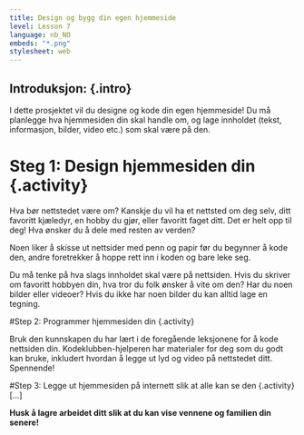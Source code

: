 ```yaml
---
title: Design og bygg din egen hjemmeside
level: Lesson 7
language: nb_NO
embeds: "*.png"
stylesheet: web
---
```


## __Introduksjon:__ {.intro}
I dette prosjektet vil du designe og kode din egen hjemmeside! Du må planlegge hva hjemmesiden din skal handle om, og lage innholdet (tekst, informasjon, bilder, video etc.) som skal være på den.

# Steg 1: Design hjemmesiden din {.activity} 
Hva bør nettstedet være om? Kanskje du vil ha et nettsted om deg selv, ditt favoritt kjæledyr, en hobby du gjør, eller favoritt faget ditt. Det er helt opp til deg! Hva ønsker du å dele med resten av verden? 

Noen liker å skisse ut nettsider med penn og papir før du begynner å kode den, andre foretrekker å hoppe rett inn i koden og bare leke seg. 

Du må tenke på hva slags innholdet skal være på nettsiden. Hvis du skriver om favoritt hobbyen din, hva tror du folk ønsker å vite om den? Har du noen bilder eller videoer? Hvis du ikke har noen bilder du kan alltid lage en tegning.

#Step 2: Programmer hjemmesiden din {.activity}

Bruk den kunnskapen du har lært i de foregående leksjonene for å kode nettsiden din. Kodeklubben-hjelperen har materialer for deg som du godt kan bruke, inkludert hvordan å legge ut lyd og video på nettstedet ditt. Spennende!

#Step 3: Legge ut hjemmesiden på internett slik at alle kan se den {.activity} 
[...] 

__Husk å lagre arbeidet ditt slik at du kan vise vennene og familien din senere!__